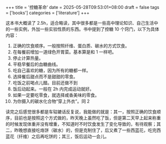 +++
title = '控糖革命'
date = 2025-05-28T09:53:01+08:00
draft = false
tags = ['books']
categories = ['literature']
+++

这本书大概读了 2.5h，适合略读，其中很多都是一些高中理论知识、自己生活中的一些实例，外加一些实验性质的东西。书中提到了控糖 10 个窍门，以下为具体内容：

1. 正确的饮食顺序。一般按照纤维、蛋白质、碳水的方式饮食。
2. 在每餐前增加一道绿色开胃菜。基本算是和 1 一样吧。
3. 停止计算热量。
4. 平稳早餐后的血糖曲线。
5. 吃自己喜欢的糖，因为所有的糖都一样。
6. 选择餐后甜点而不是甜甜的零食。
7. 吃饭之前喝点儿醋。目前还做不到
8. 饭后动起来。一般在 2h 内完成运动就好。
9. 如果一定要吃零食，就选择咸香美味的零食。
10. 为你摄入的碳水化合物“穿上外衣”。同 2

读完之后感觉很多都是车轱辘话反复说，我能做的就是：其一，按照正确的饮食顺序，目前也是按照这个方式做的，昨天晚上虽然吃了饭，但是第二天早上起来称重的时候发现体重并没有增重，不知道时不时饮食发生了变化导致的，有待观察；其二，昨晚想直接吃烙饼（碳水）的，但是克制住了，后又煮了一些西蓝花，吃完西蓝花（纤维）之后再吃饼的；其三，饭后运动一会儿。